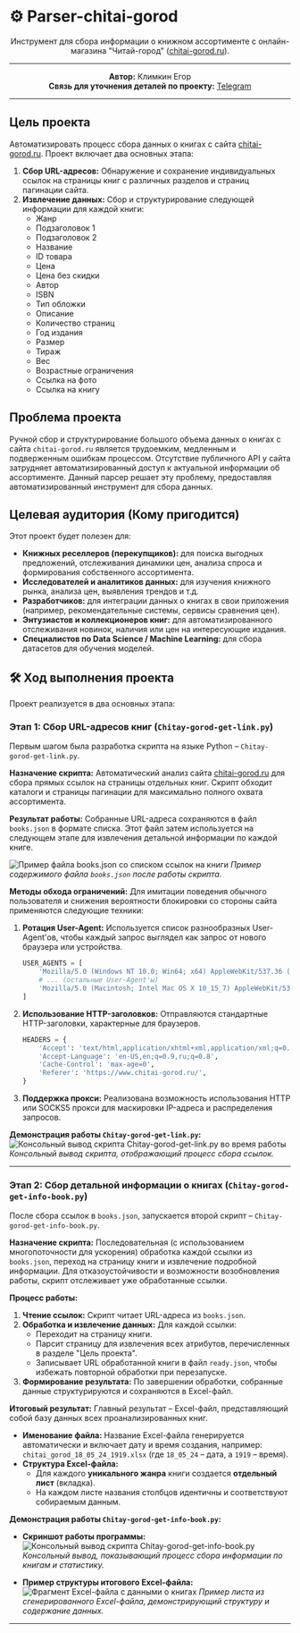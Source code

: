 # ⚙️ Parser-chitai-gorod

<div align="center">

Инструмент для сбора информации о книжном ассортименте с онлайн-магазина "Читай-город" ([chitai-gorod.ru](https://www.chitai-gorod.ru/)).

---

**Автор:** Климкин Егор <br>
**Связь для уточнения деталей по проекту:** [Telegram](https://t.me/ne_sravnim)

---
</div>

## Цель проекта

Автоматизировать процесс сбора данных о книгах с сайта [chitai-gorod.ru](https://www.chitai-gorod.ru/). Проект включает два основных этапа:

1.  **Сбор URL-адресов:** Обнаружение и сохранение индивидуальных ссылок на страницы книг с различных разделов и страниц пагинации сайта.
2.  **Извлечение данных:** Сбор и структурирование следующей информации для каждой книги:
    *   Жанр
    *   Подзаголовок 1
    *   Подзаголовок 2
    *   Название
    *   ID товара
    *   Цена
    *   Цена без скидки
    *   Автор
    *   ISBN
    *   Тип обложки
    *   Описание
    *   Количество страниц
    *   Год издания
    *   Размер
    *   Тираж
    *   Вес
    *   Возрастные ограничения
    *   Ссылка на фото
    *   Ссылка на книгу

## Проблема проекта

Ручной сбор и структурирование большого объема данных о книгах с сайта `chitai-gorod.ru` является трудоемким, медленным и подверженным ошибкам процессом. Отсутствие публичного API у сайта затрудняет автоматизированный доступ к актуальной информации об ассортименте. Данный парсер решает эту проблему, предоставляя автоматизированный инструмент для сбора данных.

## Целевая аудитория (Кому пригодится)

Этот проект будет полезен для:

*   **Книжных реселлеров (перекупщиков):** для поиска выгодных предложений, отслеживания динамики цен, анализа спроса и формирования собственного ассортимента.
*   **Исследователей и аналитиков данных:** для изучения книжного рынка, анализа цен, выявления трендов и т.д.
*   **Разработчиков:** для интеграции данных о книгах в свои приложения (например, рекомендательные системы, сервисы сравнения цен).
*   **Энтузиастов и коллекционеров книг:** для автоматизированного отслеживания новинок, наличия или цен на интересующие издания.
*   **Специалистов по Data Science / Machine Learning:** для сбора датасетов для обучения моделей.

## 🛠️ Ход выполнения проекта

Проект реализуется в два основных этапа:

### Этап 1: Сбор URL-адресов книг (`Chitay-gorod-get-link.py`)

Первым шагом была разработка скрипта на языке Python – `Chitay-gorod-get-link.py`.

**Назначение скрипта:**
Автоматический анализ сайта [chitai-gorod.ru](https://www.chitai-gorod.ru/) для сбора прямых ссылок на страницы отдельных книг. Скрипт обходит каталоги и страницы пагинации для максимально полного охвата ассортимента.

**Результат работы:**
Собранные URL-адреса сохраняются в файл `books.json` в формате списка. Этот файл затем используется на следующем этапе для извлечения детальной информации по каждой книге.

![Пример файла books.json со списком ссылок на книги](https://github.com/user-attachments/assets/ae90c6ba-3059-42cf-b261-f97939057d65)
*Пример содержимого файла `books.json` после работы скрипта.*

**Методы обхода ограничений:**
Для имитации поведения обычного пользователя и снижения вероятности блокировки со стороны сайта применяются следующие техники:

1.  **Ротация User-Agent:**
    Используется список разнообразных User-Agent'ов, чтобы каждый запрос выглядел как запрос от нового браузера или устройства.
    ```python
    USER_AGENTS = [
        'Mozilla/5.0 (Windows NT 10.0; Win64; x64) AppleWebKit/537.36 (KHTML, like Gecko) Chrome/120.0.0.0 Safari/537.36',
        # ... (остальные User-Agent'ы)
        'Mozilla/5.0 (Macintosh; Intel Mac OS X 10_15_7) AppleWebKit/537.36 (KHTML, like Gecko) Firefox/119.0',
    ]
    ```

2.  **Использование HTTP-заголовков:**
    Отправляются стандартные HTTP-заголовки, характерные для браузеров.
    ```python
    HEADERS = {
        'Accept': 'text/html,application/xhtml+xml,application/xml;q=0.9,image/avif,image/webp,image/apng,*/*;q=0.8,application/signed-exchange;v=b3;q=0.7',
        'Accept-Language': 'en-US,en;q=0.9,ru;q=0.8',
        'Cache-Control': 'max-age=0',
        'Referer': 'https://www.chitai-gorod.ru/',
    }
    ```
3.  **Поддержка прокси:**
    Реализована возможность использования HTTP или SOCKS5 прокси для маскировки IP-адреса и распределения запросов.

**Демонстрация работы `Chitay-gorod-get-link.py`:**
![Консольный вывод скрипта Chitay-gorod-get-link.py во время работы](https://github.com/user-attachments/assets/03de2d70-d4dc-4004-a341-924ac7ec4de2)
*Консольный вывод скрипта, отображающий процесс сбора ссылок.*

---

### Этап 2: Сбор детальной информации о книгах (`Chitay-gorod-get-info-book.py`)

После сбора ссылок в `books.json`, запускается второй скрипт – `Chitay-gorod-get-info-book.py`.

**Назначение скрипта:**
Последовательная (с использованием многопоточности для ускорения) обработка каждой ссылки из `books.json`, переход на страницу книги и извлечение подробной информации. Для отказоустойчивости и возможности возобновления работы, скрипт отслеживает уже обработанные ссылки.

**Процесс работы:**

1.  **Чтение ссылок:** Скрипт читает URL-адреса из `books.json`.
2.  **Обработка и извлечение данных:** Для каждой ссылки:
    *   Переходит на страницу книги.
    *   Парсит страницу для извлечения всех атрибутов, перечисленных в разделе "Цель проекта".
    *   Записывает URL обработанной книги в файл `ready.json`, чтобы избежать повторной обработки при перезапуске.
3.  **Формирование результата:** По завершении обработки, собранные данные структурируются и сохраняются в Excel-файл.

**Итоговый результат:**
Главный результат – Excel-файл, представляющий собой базу данных всех проанализированных книг.

*   **Именование файла:** Название Excel-файла генерируется автоматически и включает дату и время создания, например: `chitai_gorod_18_05_24_1919.xlsx` (где `18_05_24` – дата, а `1919` – время).
*   **Структура Excel-файла:**
    *   Для каждого **уникального жанра** книги создается **отдельный лист** (вкладка).
    *   На каждом листе названия столбцов идентичны и соответствуют собираемым данным.

**Демонстрация работы `Chitay-gorod-get-info-book.py`:**

*   **Скриншот работы программы:**
    ![Консольный вывод скрипта Chitay-gorod-get-info-book.py](https://github.com/user-attachments/assets/cfd07be7-8420-46c4-a9e8-5b49cee2b7f2)
    *Консольный вывод, показывающий процесс сбора информации по книгам и статистику.*

*   **Пример структуры итогового Excel-файла:**
    ![Фрагмент Excel-файла с данными о книгах](https://github.com/user-attachments/assets/8582dd9c-0a76-452b-a604-d3f2c89c2fbc)
    *Пример листа из сгенерированного Excel-файла, демонстрирующий структуру и содержание данных.*

---
